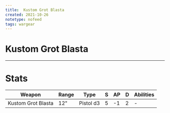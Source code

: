 ```yaml
---
title:  Kustom Grot Blasta
created: 2021-10-26
notetype: nofeed
tags: wargear
---
```


# Kustom Grot Blasta

---

# Stats

| Weapon             | Range | Type      | S   | AP  | D   | Abilities |
| ------------------ | ----- | --------- | --- | --- | --- | --------- |
| Kustom Grot Blasta | 12"   | Pistol d3 | 5   | -1  | 2   | -         | 